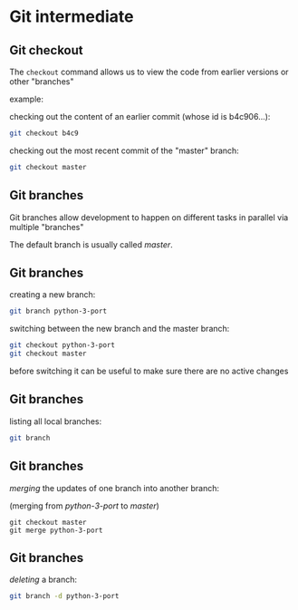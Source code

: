# Git intermediate

## Git checkout

The `checkout` command allows us to view the code from earlier versions or other "branches"

example:

checking out the content of an earlier commit (whose id is b4c906...):

```bash
git checkout b4c9
```

checking out the most recent commit of the "master" branch:

```bash
git checkout master
```

## Git branches

Git branches allow development to happen on different tasks in parallel via multiple "branches"

The default branch is usually called _master_.

## Git branches

creating a new branch:

```bash
git branch python-3-port
```

switching between the new branch and the master branch:

```bash
git checkout python-3-port
git checkout master
```

before switching it can be useful to make sure there are no active changes

## Git branches

listing all local branches:

```bash
git branch
```

## Git branches

_merging_ the updates of one branch into another branch:

(merging from _python-3-port_ to _master_)

```
git checkout master
git merge python-3-port
```

## Git branches

_deleting_ a branch:

```bash
git branch -d python-3-port
```
